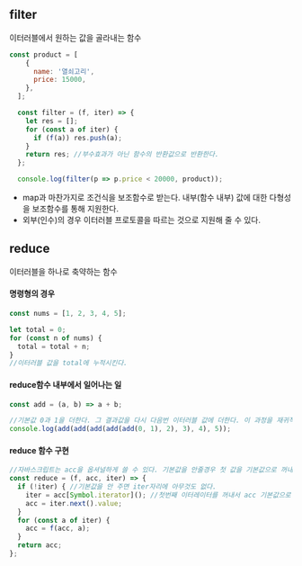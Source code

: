 ## filter
이터러블에서 원하는 값을 골라내는 함수
```javascript
const product = [
    {
      name: '열쇠고리',
      price: 15000,
    },
  ];

  const filter = (f, iter) => {
    let res = [];
    for (const a of iter) {
      if (f(a)) res.push(a);
    }
    return res; //부수효과가 아닌 함수의 반환값으로 반환한다.
  };

  console.log(filter(p => p.price < 20000, product));
```
* map과 마찬가지로 조건식을 보조함수로 받는다. 내부(함수 내부) 값에 대한 다형성을 보조함수를 통해 지원한다.
* 외부(인수)의 경우 이터러블 프로토콜을 따르는 것으로 지원해 줄 수 있다.


## reduce
이터러블을 하나로 축약하는 함수

#### 명령형의 경우
```javascript
const nums = [1, 2, 3, 4, 5];

let total = 0;
for (const n of nums) {
  total = total + n;
}
//이터러블 값을 total에 누적시킨다.
```

#### reduce함수 내부에서 일어나는 일
```javascript
const add = (a, b) => a + b;

//기본값 0과 1을 더한다. 그 결과값을 다시 다음번 이터러블 값에 더한다. 이 과정을 재귀적으로 수행한다.
console.log(add(add(add(add(add(0, 1), 2), 3), 4), 5));
```

#### reduce 함수 구현
```javascript
//자바스크립트는 acc을 옵셔널하게 쓸 수 있다. 기본값을 안줄경우 첫 값을 기본값으로 꺼내서 쓰게 되어있다.
const reduce = (f, acc, iter) => {
  if (!iter) { //기본값을 안 주면 iter자리에 아무것도 없다.
    iter = acc[Symbol.iterator](); //첫번째 이터레이터를 꺼내서 acc 기본값으로 삼는다
    acc = iter.next().value;
  }
  for (const a of iter) {
    acc = f(acc, a);
  }
  return acc;
};
```
